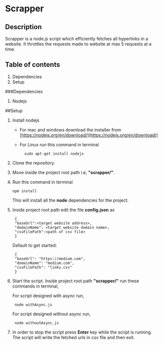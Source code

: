 # **Scrapper**

Description
-------------

Scrapper is a node.js script which efficiently fetches all hyperlinks in a website. It throttles the requests made to website at max 5 requests at a time.

Table of contents
-------------
1. Dependencies
2. Setup


###Dependencies

1. Nodejs

##Setup

1. Install nodejs 
	* For mac and windows download the installer from [https://nodejs.org/en/download/](https://nodejs.org/en/download/)
	* For Linux run this command in terminal 
		
	        sudo apt-get install nodejs

2.  Clone the repository.
3. Move inside the project root path i.e, **"scrapper/"**.
4.  Run this command in terminal 

	    npm install 

	This will install all the **node** dependencies for the project.
5. Inside project root path edit the file **config.json** as
	

        {
    	"baseUrl":<target website address>, 
    	"domainName": <target website domain name>,
    	"csvFilePath":<path of csv file>
    	}

	Default to get started:
	
	    {
		"baseUrl": "https://medium.com",
		"domainName": "medium.com",
		"csvFilePath": "links.csv"
		}
6. Start the script. Inside project root path **"scrapper/"** run these commands in terminal,

	For script designed with async run,
	

	    node withAsync.js

	For script designed without async run,
	

	    node withoutAsync.js
7. In order to stop the script press **Enter** key while the script is running. The script will write the fetched urls in csv file and then exit.
		
